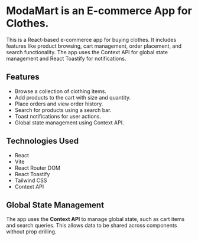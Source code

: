 # ModaMart is an  E-commerce App for Clothes.

This is a React-based e-commerce app for buying clothes. It includes features like product browsing, cart management, order placement, and search functionality. The app uses the Context API for global state management and React Toastify for notifications.

## Features
- Browse a collection of clothing items.
- Add products to the cart with size and quantity.
- Place orders and view order history.
- Search for products using a search bar.
- Toast notifications for user actions.
- Global state management using Context API.

## Technologies Used
- React
- Vite
- React Router DOM
- React Toastify
- Tailwind CSS
- Context API

## Global State Management
The app uses the **Context API** to manage global state, such as cart items and search queries. This allows data to be shared across components without prop drilling.

